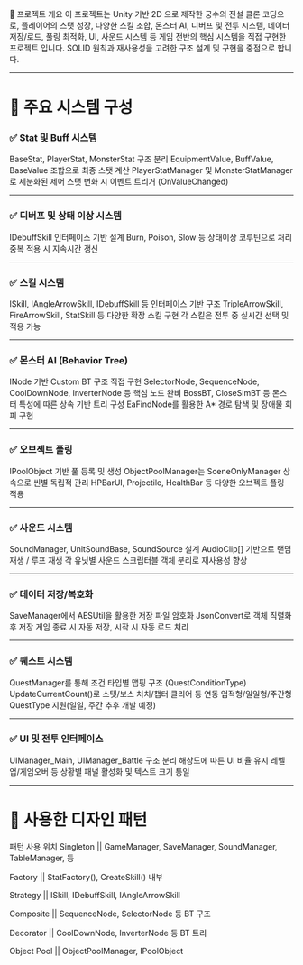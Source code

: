 🧩 프로젝트 개요
이 프로젝트는 Unity 기반 2D 으로 제작한 궁수의 전설 클론 코딩으로, 플레이어의 스탯 성장, 다양한 스킬 조합, 몬스터 AI, 디버프 및 전투 시스템, 데이터 저장/로드, 풀링 최적화, UI, 사운드 시스템 등 게임 전반의 핵심 시스템을 직접 구현한 프로젝트 입니다.
SOLID 원칙과 재사용성을 고려한 구조 설계 및 구현을 중점으로 합니다.

---

# 🧱 주요 시스템 구성
### ✅ Stat 및 Buff 시스템

BaseStat, PlayerStat, MonsterStat 구조 분리
EquipmentValue, BuffValue, BaseValue 조합으로 최종 스탯 계산
PlayerStatManager 및 MonsterStatManager로 세분화된 제어
스탯 변화 시 이벤트 트리거 (OnValueChanged)

---

### ✅ 디버프 및 상태 이상 시스템
IDebuffSkill 인터페이스 기반 설계
Burn, Poison, Slow 등 상태이상 코루틴으로 처리
중복 적용 시 지속시간 갱신

---

### ✅ 스킬 시스템
ISkill, IAngleArrowSkill, IDebuffSkill 등 인터페이스 기반 구조
TripleArrowSkill, FireArrowSkill, StatSkill 등 다양한 확장 스킬 구현
각 스킬은 전투 중 실시간 선택 및 적용 가능

---

### ✅ 몬스터 AI (Behavior Tree)
INode 기반 Custom BT 구조 직접 구현
SelectorNode, SequenceNode, CoolDownNode, InverterNode 등 핵심 노드 완비
BossBT, CloseSimBT 등 몬스터 특성에 따른 상속 기반 트리 구성
EaFindNode를 활용한 A* 경로 탐색 및 장애물 회피 구현

---

### ✅ 오브젝트 풀링
IPoolObject 기반 풀 등록 및 생성
ObjectPoolManager는 SceneOnlyManager 상속으로 씬별 독립적 관리
HPBarUI, Projectile, HealthBar 등 다양한 오브젝트 풀링 적용

---

### ✅ 사운드 시스템
SoundManager, UnitSoundBase, SoundSource 설계
AudioClip[] 기반으로 랜덤 재생 / 루프 재생
각 유닛별 사운드 스크립터블 객체 분리로 재사용성 향상

---

### ✅ 데이터 저장/복호화
SaveManager에서 AESUtil을 활용한 저장 파일 암호화
JsonConvert로 객체 직렬화 후 저장
게임 종료 시 자동 저장, 시작 시 자동 로드 처리

---

### ✅ 퀘스트 시스템
QuestManager를 통해 조건 타입별 맵핑 구조 (QuestConditionType)
UpdateCurrentCount()로 스탯/보스 처치/챕터 클리어 등 연동
업적형/일일형/주간형 QuestType 지원(일일, 주간 추후 개발 예정)

---

### ✅ UI 및 전투 인터페이스
UIManager_Main, UIManager_Battle 구조 분리
해상도에 따른 UI 비율 유지
레벨업/게임오버 등 상황별 패널 활성화 및 텍스트 크기 통일

---

# 🧠 사용한 디자인 패턴
패턴	          사용 위치
Singleton	   || GameManager, SaveManager, SoundManager, TableManager, 등

Factory	     || StatFactory(), CreateSkill() 내부

Strategy	   || ISkill, IDebuffSkill, IAngleArrowSkill

Composite	   || SequenceNode, SelectorNode 등 BT 구조

Decorator	   || CoolDownNode, InverterNode 등 BT 트리

Object Pool  ||	ObjectPoolManager, IPoolObject
